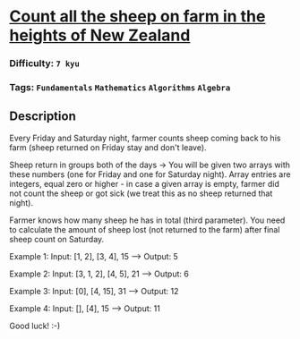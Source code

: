 # [Count all the sheep on farm in the heights of New Zealand](https://www.codewars.com/kata/58e0f0bf92d04ccf0a000010)

### Difficulty: `7 kyu`

### Tags: `Fundamentals` `Mathematics` `Algorithms` `Algebra`

## Description

Every Friday and Saturday night, farmer counts sheep coming back to his farm (sheep returned on Friday stay and don't leave).

Sheep return in groups both of the days -> You will be given two arrays with these numbers (one for Friday and one for Saturday night). Array entries are integers, equal zero or higher - in case a given array is empty, farmer did not count the sheep or got sick (we treat this as no sheep returned that night).

Farmer knows how many sheep he has in total (third parameter). You need to calculate the amount of sheep lost (not returned to the farm) after final sheep count on Saturday.

Example 1: Input: [1, 2], [3, 4], 15 --> Output: 5

Example 2: Input: [3, 1, 2], [4, 5], 21 --> Output: 6

Example 3: Input: [0], [4, 15], 31 --> Output: 12

Example 4: Input: [], [4], 15 --> Output: 11

Good luck! :-)

